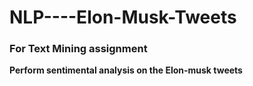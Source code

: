 # NLP----Elon-Musk-Tweets

### For Text Mining assignment
**Perform sentimental analysis on the Elon-musk tweets**
